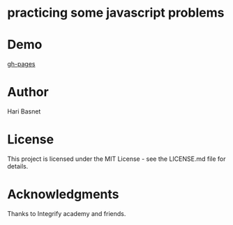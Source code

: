 # practicing some javascript problems

# Demo

[gh-pages](https://hari-basnet.github.io/javascript-test-two/)

# Author

Hari Basnet

# License

This project is licensed under the MIT License - see the LICENSE.md file for details.

# Acknowledgments

Thanks to Integrify academy and friends.
